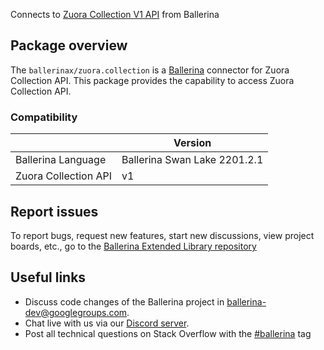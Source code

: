 Connects to [Zuora Collection V1 API](https://www.zuora.com/developer/collect-api/#section/Introduction) from Ballerina

## Package overview
The `ballerinax/zuora.collection` is a [Ballerina](https://ballerina.io/) connector for Zuora Collection API.
This package provides the capability to access Zuora Collection API.

### Compatibility
|                               | Version                         |
|-------------------------------|---------------------------------|
| Ballerina Language            | Ballerina Swan Lake 2201.2.1      | 
| Zuora Collection API          | v1                              |

## Report issues
To report bugs, request new features, start new discussions, view project boards, etc., go to the [Ballerina Extended Library repository](https://github.com/ballerina-platform/ballerina-extended-library)

## Useful links
- Discuss code changes of the Ballerina project in [ballerina-dev@googlegroups.com](mailto:ballerina-dev@googlegroups.com).
- Chat live with us via our [Discord server](https://discord.gg/ballerinalang).
- Post all technical questions on Stack Overflow with the [#ballerina](https://stackoverflow.com/questions/tagged/ballerina) tag
